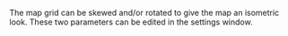 The map grid can be skewed and/or rotated to give the map an isometric look. These two parameters can be edited in the settings window.
